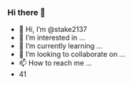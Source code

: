### Hi there 👋
- 👋 Hi, I’m @stake2137
- 👀 I’m interested in ...
- 🌱 I’m currently learning ...
- 💞️ I’m looking to collaborate on ...
- 📫 How to reach me ...
- 41
<!--
**Themanhdh/themanhdh** is a ✨ _special_ ✨ repository because its `README.md` (this file) appears on your GitHub profile.


